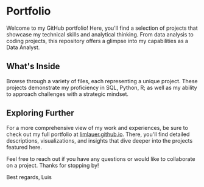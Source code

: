 # Portfolio

Welcome to my GitHub portfolio! Here, you'll find a selection of projects that showcase my technical skills and analytical thinking. From data analysis to coding projects, this repository offers a glimpse into my capabilities as a Data Analyst.

## What's Inside

Browse through a variety of files, each representing a unique project. These projects demonstrate my proficiency in SQL, Python, R; as well as my ability to approach challenges with a strategic mindset.

## Exploring Further

For a more comprehensive view of my work and experiences, be sure to check out my full portfolio at [limlauer.github.io](https://limlauer.github.io). There, you'll find detailed descriptions, visualizations, and insights that dive deeper into the projects featured here.

Feel free to reach out if you have any questions or would like to collaborate on a project. Thanks for stopping by!

Best regards,
Luis
